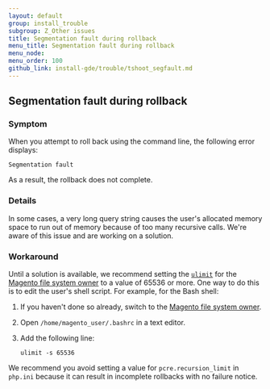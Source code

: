 ```yaml
---
layout: default
group: install_trouble
subgroup: Z_Other issues
title: Segmentation fault during rollback
menu_title: Segmentation fault during rollback
menu_node: 
menu_order: 100
github_link: install-gde/trouble/tshoot_segfault.md
---
```


<h2 id="install-trouble-segfault">Segmentation fault during rollback</h2>

### Symptom
When you attempt to roll back using the command line, the following error displays:

	Segmentation fault

As a result, the rollback does not complete.

### Details
In some cases, a very long query string causes the user's allocated memory space to run out of memory because of too many recursive calls. We're aware of this issue and are working on a solution.

### Workaround
Until a solution is available, we recommend setting the <a href="http://ss64.com/bash/ulimit.html" target="_blank">`ulimit`</a> for the <a href="{{ site.gdeurl }}install-gde/prereq/apache-user.html">Magento file system owner</a> to a value of 65536 or more. One way to do this is to edit the user's shell script. For example, for the Bash shell:

1.	If you haven't done so already, switch to the <a href="{{ site.gdeurl }}install-gde/prereq/apache-user.html#install-update-depend-user-switch">Magento file system owner</a>.
2.	Open `/home/magento_user/.bashrc` in a text editor.
3.	Add the following line:
	
		ulimit -s 65536

<div class="bs-callout bs-callout-warning">
    <p>We recommend you avoid setting a value for <code>pcre.recursion_limit</code> in <code>php.ini</code> because it can result in incomplete rollbacks with no failure notice.</p>
</div>
